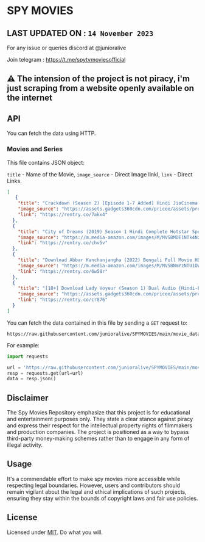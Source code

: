 # SPY MOVIES

## LAST UPDATED ON : `14 November 2023`

For any issue or queries discord at @junioralive

Join telegram : https://t.me/spytvmoviesofficial

## ⚠️  The intension of the project is not piracy, i'm just scraping from a website openly available on the internet

## API

You can fetch the data using HTTP.

### Movies and Series

This file contains JSON object:

`title` - Name of the Movie,
`image_source` -  Direct Image linkl,
`link` - Direct Links.



```json
[
   {
    "title": "Crackdown (Season 2) [Episode 1-7 Added] Hindi JioCinema Original Web Series 480p | 720p | 1080p WEB-DL",
    "image_source": "https://assets.gadgets360cdn.com/pricee/assets/product/202305/Crackdown-2_1684930990.jpg",
    "link": "https://rentry.co/7akx4"
  },
  {
    "title": "City of Dreams (2019) Season 1 Hindi Complete Hotstar Specials WEB Series 480p & 720p",
    "image_source": "https://m.media-amazon.com/images/M/MV5BMDE1NTk4NzctZGExYi00MzIwLTlhNmEtNmViZDllOTIxN2U1XkEyXkFqcGdeQXVyODE5NzE3OTE@._V1_.jpg",
    "link": "https://rentry.co/chv5v"
  },
  {
    "title": "Download Abbar Kanchanjangha (2022) Bengali Full Movie HDRip 480p [330MB] | 720p [960MB] | 1080p [2.1GB]",
    "image_source": "https://m.media-amazon.com/images/M/MV5BNmYzNTU1OWItN2RmMC00MGE2LTg0MDktYWI5ZDFjNGI1MmJlXkEyXkFqcGdeQXVyMTQ3OTA2MTM5._V1_.jpg",
    "link": "https://rentry.co/6w58r"
  },
  {
    "title": "[18+] Download Lady Voyeur (Season 1) Dual Audio {Hindi-English} WEB Series 480p | 720p | 1080p WEB-DL",
    "image_source": "https://assets.gadgets360cdn.com/pricee/assets/product/202212/Lady-Voyeur_1672051883.jpg",
    "link": "https://rentry.co/cr876"
  }
]
```

You can fetch the data contained in this file by sending a `GET` request to:

```
https://raw.githubusercontent.com/junioralive/SPYMOVIES/main/movie_data.json
```
For example:

```python
import requests

url = 'https://raw.githubusercontent.com/junioralive/SPYMOVIES/main/movie_data.json'
resp = requests.get(url=url)
data = resp.json() 
```


## Disclaimer

The Spy Movies Repository emphasize that this project is for educational and entertainment purposes only. They state a clear stance against piracy and express their respect for the intellectual property rights of filmmakers and production companies. The project is positioned as a way to bypass third-party money-making schemes rather than to engage in any form of illegal activity.

## Usage

It's a commendable effort to make spy movies more accessible while respecting legal boundaries. However, users and contributors should remain vigilant about the legal and ethical implications of such projects, ensuring they stay within the bounds of copyright laws and fair use policies.

## License

Licensed under [MIT](./LICENSE). Do what you will.
